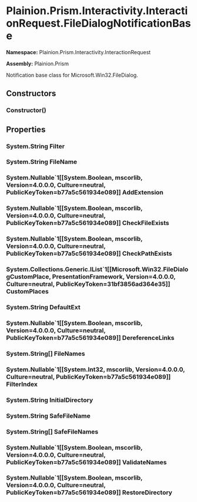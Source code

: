 
# Plainion.Prism.Interactivity.InteractionRequest.FileDialogNotificationBase

**Namespace:** Plainion.Prism.Interactivity.InteractionRequest

**Assembly:** Plainion.Prism

Notification base class for Microsoft.Win32.FileDialog.


## Constructors

### Constructor()


## Properties

### System.String Filter

### System.String FileName

### System.Nullable`1[[System.Boolean, mscorlib, Version=4.0.0.0, Culture=neutral, PublicKeyToken=b77a5c561934e089]] AddExtension

### System.Nullable`1[[System.Boolean, mscorlib, Version=4.0.0.0, Culture=neutral, PublicKeyToken=b77a5c561934e089]] CheckFileExists

### System.Nullable`1[[System.Boolean, mscorlib, Version=4.0.0.0, Culture=neutral, PublicKeyToken=b77a5c561934e089]] CheckPathExists

### System.Collections.Generic.IList`1[[Microsoft.Win32.FileDialogCustomPlace, PresentationFramework, Version=4.0.0.0, Culture=neutral, PublicKeyToken=31bf3856ad364e35]] CustomPlaces

### System.String DefaultExt

### System.Nullable`1[[System.Boolean, mscorlib, Version=4.0.0.0, Culture=neutral, PublicKeyToken=b77a5c561934e089]] DereferenceLinks

### System.String[] FileNames

### System.Nullable`1[[System.Int32, mscorlib, Version=4.0.0.0, Culture=neutral, PublicKeyToken=b77a5c561934e089]] FilterIndex

### System.String InitialDirectory

### System.String SafeFileName

### System.String[] SafeFileNames

### System.Nullable`1[[System.Boolean, mscorlib, Version=4.0.0.0, Culture=neutral, PublicKeyToken=b77a5c561934e089]] ValidateNames

### System.Nullable`1[[System.Boolean, mscorlib, Version=4.0.0.0, Culture=neutral, PublicKeyToken=b77a5c561934e089]] RestoreDirectory
